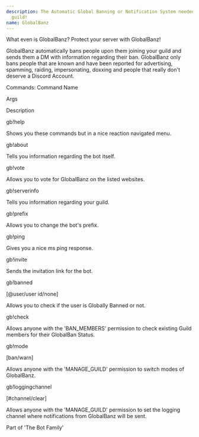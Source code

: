 ```yaml
---
description: The Automatic Global Banning or Notification System needed to protect your
  guild!
name: GlobalBanz
---
```


What even is GlobalBanz?
Protect your server with GlobalBanz!

GlobalBanz automatically bans people upon them joining your guild and sends them a DM with information regarding their ban. GlobalBanz only bans people that are known and have been reported for advertising, spamming, raiding, impersonating, doxxing and people that really don't deserve a Discord Account.

Commands:
Command Name

Args

Description

gb!help

Shows you these commands but in a nice reaction navigated menu.

gb!about

Tells you information regarding the bot itself.

gb!vote

Allows you to vote for GlobalBanz on the listed websites.

gb!serverinfo

Tells you information regarding your guild.

gb!prefix

Allows you to change the bot's prefix.

gb!ping

Gives you a nice ms ping response.

gb!invite

Sends the invitation link for the bot.

gb!banned

[@user/user id/none]

Allows you to check if the user is Globally Banned or not.

gb!check

Allows anyone with the 'BAN_MEMBERS' permission to check existing Guild members for their GlobalBan Status.

gb!mode

[ban/warn]

Allows anyone with the 'MANAGE_GUILD' permission to switch modes of GlobalBanz.

gb!loggingchannel

[#channel/clear]

Allows anyone with the 'MANAGE_GUILD' permission to set the logging channel where notifications from GlobalBanz will be sent.

Part of 'The Bot Family'
